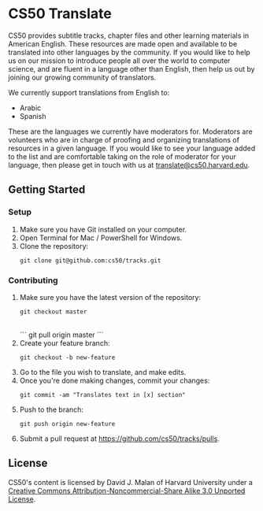 # CS50 Translate

CS50 provides subtitle tracks, chapter files and other learning materials in American English. These resources are made open and available to be translated into other languages by the community. If you would like to help us on our mission to introduce people all over the world to computer science, and are fluent in a language other than English, then help us out by joining our growing community of translators.

We currently support translations from English to:

- Arabic
- Spanish

These are the languages we currently have moderators for. Moderators are volunteers who are in charge of proofing and organizing translations of resources in a given language. If you would like to see your language added to the list and are comfortable taking on the role of moderator for your language, then please get in touch with us at translate@cs50.harvard.edu.

## Getting Started

### Setup

1. Make sure you have Git installed on your computer.
2. Open Terminal for Mac / PowerShell for Windows.
3. Clone the repository:<br>
    ```
    git clone git@github.com:cs50/tracks.git
    ```

### Contributing

1.  Make sure you have the latest version of the repository:<br>
    ```
    git checkout master
    ```
    <br>
    ```
    git pull origin master
    ```
2. Create your feature branch:<br>
    ```
    git checkout -b new-feature
    ```
3. Go to the file you wish to translate, and make edits.
4. Once you're done making changes, commit your changes:<br>
    ```
    git commit -am "Translates text in [x] section"
    ```
5. Push to the branch:<br>
    ```
    git push origin new-feature
    ```
6. Submit a pull request at https://github.com/cs50/tracks/pulls.

## License

CS50's content is licensed by David J. Malan of Harvard University under a [Creative Commons Attribution-Noncommercial-Share Alike 3.0 Unported License](https://creativecommons.org/licenses/by-nc-sa/3.0/).
